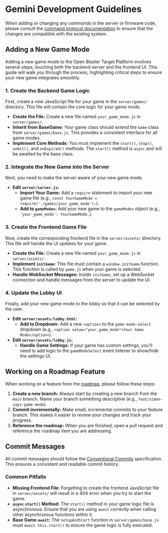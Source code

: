 # Gemini Development Guidelines

When adding or changing any commands in the server or firmware code, please consult the [command protocol documentation](docs/command-protocol.md) to ensure that the changes are compatible with the existing system.

## Adding a New Game Mode

Adding a new game mode to the Open Blaster Target Platform involves several steps, touching both the backend server and the frontend UI. This guide will walk you through the process, highlighting critical steps to ensure your new game integrates smoothly.

### 1. Create the Backend Game Logic

First, create a new JavaScript file for your game in the `server/games/` directory. This file will contain the core logic for your game mode.

- **Create the File:** Create a new file named `your_game_mode.js` in `server/games/`.
- **Inherit from BaseGame:** Your game class should extend the `Game` class from `server/games/base.js`. This provides a consistent interface for all game modes.
- **Implement Core Methods:** You must implement the `start()`, `stop()`, `onHit()`, and `onExpired()` methods. The `start()` method is `async` and will be awaited by the base class.

### 2. Integrate the New Game into the Server

Next, you need to make the server aware of your new game mode.

- **Edit `server/server.js`:**
    - **Import Your Game:** Add a `require` statement to import your new game file (e.g., `const YourGameMode = require('./games/your_game_mode');`).
    - **Add to `gameModes`:** Add your new game to the `gameModes` object (e.g., `'your_game_mode': YourGameMode,`).

### 3. Create the Frontend Game File

Now, create the corresponding frontend file in the `server/assets/` directory. This file will handle the UI updates for your game.

- **Create the File:** Create a new file named `your_game_mode.js` in `server/assets/`.
- **Implement `initGame`:** This file must contain a `window.initGame` function. This function is called by `game.js` when your game is selected.
- **Handle WebSocket Messages:** Inside `initGame`, set up a WebSocket connection and handle messages from the server to update the UI.

### 4. Update the Lobby UI

Finally, add your new game mode to the lobby so that it can be selected by the user.

- **Edit `server/assets/lobby.html`:**
    - **Add to Dropdown:** Add a new `<option>` to the `game-mode-select` dropdown (e.g., `<option value="your_game_mode">Your Game Mode</option>`).
- **Edit `server/assets/lobby.js`:**
    - **Handle Game Settings:** If your game has custom settings, you'll need to add logic to the `gameModeSelect` event listener to show/hide the settings UI.

## Working on a Roadmap Feature

When working on a feature from the [roadmap](docs/roadmap.md), please follow these steps:

1.  **Create a new branch:** Always start by creating a new branch from the `main` branch. Name your branch something descriptive (e.g., `feat/simon-says-game-mode`).
2.  **Commit incrementally:** Make small, incremental commits to your feature branch. This makes it easier to review your changes and track your progress.
3.  **Reference the roadmap:** When you are finished, open a pull request and reference the roadmap item you are addressing.

## Commit Messages

All commit messages should follow the [Conventional Commits](https://www.conventionalcommits.org/) specification. This ensures a consistent and readable commit history.

### Common Pitfalls

- **Missing Frontend File:** Forgetting to create the frontend JavaScript file in `server/assets/` will result in a 404 error when you try to start the game.
- **`async` `start()` Method:** The `start()` method in your game logic file is asynchronous. Ensure that you are using `await` correctly when calling other asynchronous functions within it.
- **Base Game `await`:** The `setupAndStart` function in `server/games/base.js` must `await this.start()` to ensure the game logic is fully executed.
